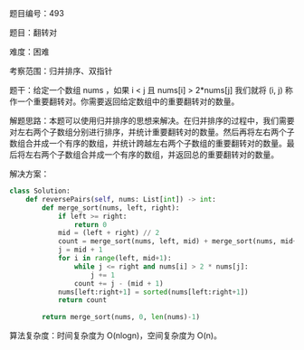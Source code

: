 题目编号：493

题目：翻转对

难度：困难

考察范围：归并排序、双指针

题干：给定一个数组 nums ，如果 i < j 且 nums[i] > 2*nums[j] 我们就将 (i, j) 称作一个重要翻转对。你需要返回给定数组中的重要翻转对的数量。

解题思路：本题可以使用归并排序的思想来解决。在归并排序的过程中，我们需要对左右两个子数组分别进行排序，并统计重要翻转对的数量。然后再将左右两个子数组合并成一个有序的数组，并统计跨越左右两个子数组的重要翻转对的数量。最后将左右两个子数组合并成一个有序的数组，并返回总的重要翻转对的数量。

解决方案：

```python
class Solution:
    def reversePairs(self, nums: List[int]) -> int:
        def merge_sort(nums, left, right):
            if left >= right:
                return 0
            mid = (left + right) // 2
            count = merge_sort(nums, left, mid) + merge_sort(nums, mid+1, right)
            j = mid + 1
            for i in range(left, mid+1):
                while j <= right and nums[i] > 2 * nums[j]:
                    j += 1
                count += j - (mid + 1)
            nums[left:right+1] = sorted(nums[left:right+1])
            return count
        
        return merge_sort(nums, 0, len(nums)-1)
```

算法复杂度：时间复杂度为 O(nlogn)，空间复杂度为 O(n)。
